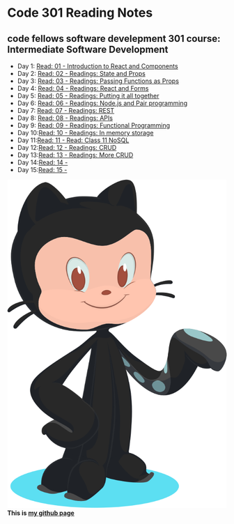 # Code 301 Reading Notes
## code fellows software develepment 301 course: Intermediate Software Development

- Day 1: [Read: 01 - Introduction to React and Components](src/../class-301-01.md)  
- Day 2: [Read: 02 - Readings: State and Props](src/../class-301-02.md)
- Day 3: [Read: 03 - Readings: Passing Functions as Props](src/../class-301-03.md)  
- Day 4: [Read: 04 - Readings: React and Forms](src/../class-301-04.md)
- Day 5: [Read: 05 - Readings: Putting it all together](src/../class-301-05.md)
- Day 6: [Read: 06 - Readings: Node.js and Pair programming](src/../class-301-06.md)
- Day 7: [Read: 07 - Readings: REST](src/../class-301-07.md)
- Day 8: [Read: 08 - Readings: APIs](src/../class-301-08.md)
- Day 9: [Read: 09 - Readings: Functional Programming](src/../class-301-09.md)
- Day 10:[Read: 10 - Readings: In memory storage](src/../class-301-10.md)
- Day 11:[Read: 11 - Read: Class 11 NoSQL](src/../class-301-11.md)
- Day 12:[Read: 12 - Readings: CRUD](src/../class-301-12.md)
- Day 13:[Read: 13 - Readings: More CRUD](src/../class-301-13.md)
- Day 14:[Read: 14 - ](src/../class-14.md)
- Day 15:[Read: 15 - ](src/../class-15.md)


![alt text](src/../git.svg)
**This is [my github page](https://github.com/mvrk)**

